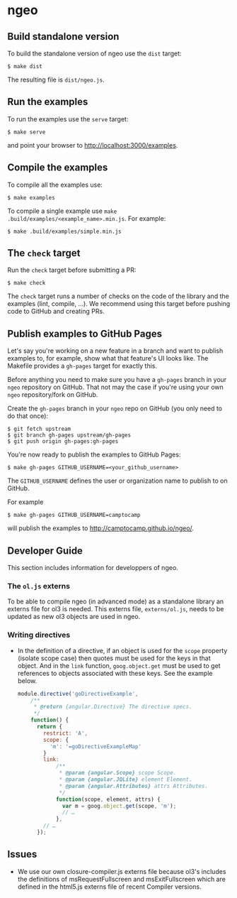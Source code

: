 # ngeo

## Build standalone version

To build the standalone version of ngeo use the `dist` target:

```shell
$ make dist
```

The resulting file is `dist/ngeo.js`.

## Run the examples

To run the examples use the `serve` target:

```shell
$ make serve
```

and point your browser to
[http://localhost:3000/examples](http://localhost:3000/examples).

## Compile the examples

To compile all the examples use:

```shell
$ make examples
```

To compile a single example use `make .build/examples/<example_name>.min.js`.
For example:

```shell
$ make .build/examples/simple.min.js
```

## The `check` target

Run the `check` target before submitting a PR:

```shell
$ make check
```

The `check` target runs a number of checks on the code of the library and
the examples (lint, compile, …). We recommend using this target before pushing
code to GitHub and creating PRs.

## Publish examples to GitHub Pages

Let's say you're working on a new feature in a branch and want to publish
examples to, for example, show what that feature's UI looks like. The Makefile
provides a `gh-pages` target for exactly this.

Before anything you need to make sure you have a `gh-pages` branch in your
`ngeo` repository on GitHub. That not may the case if you're using your
own `ngeo` repository/fork on GitHub.

Create the `gh-pages` branch in your `ngeo` repo on GitHub (you only need to
do that once):

```shell
$ git fetch upstream
$ git branch gh-pages upstream/gh-pages
$ git push origin gh-pages:gh-pages
```

You're now ready to publish the examples to GitHub Pages:

```shell
$ make gh-pages GITHUB_USERNAME=<your_github_username>
```

The `GITHUB_USERNAME` defines the user or organization name to
publish to on GitHub.

For example

```shell
$ make gh-pages GITHUB_USERNAME=camptocamp
```

will publish the examples to http://camptocamp.github.io/ngeo/<branchname>.

## Developer Guide

This section includes information for developpers of ngeo.

### The `ol.js` externs

To be able to compile ngeo (in advanced mode) as a standalone library an
externs file for ol3 is needed. This externs file, `externs/ol.js`, needs to be
updated as new ol3 objects are used in ngeo.

### Writing directives

* In the definition of a directive, if an object is used for the `scope`
  property (isolate scope case) then quotes must be used for the keys in that
  object. And in the `link` function, `goog.object.get` must be used to get
  references to objects associated with these keys. See the example below.

  ```js
  module.directive('goDirectiveExample',
      /**
       * @return {angular.Directive} The directive specs.
       */
      function() {
        return {
          restrict: 'A',
          scope: {
            'm': '=goDirectiveExampleMap'
          }
          link:
              /**
               * @param {angular.Scope} scope Scope.
               * @param {angular.JQLite} element Element.
               * @param {angular.Attributes} attrs Attributes.
               */
              function(scope, element, attrs) {
                var m = goog.object.get(scope, 'm');
                // …
              },
          // …
        });
  ```

## Issues

* We use our own closure-compiler.js externs file because ol3's includes the
  definitions of msRequestFullscreen and msExitFullscreen which are defined in
  the html5.js externs file of recent Compiler versions.
